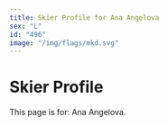 ```yaml
---
title: Skier Profile for Ana Angelova
sex: "L"
id: "496"
image: "/img/flags/mkd.svg" 
---
```


# Skier Profile

This page is for: Ana Angelova.
    